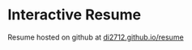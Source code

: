 Interactive Resume
==================

Resume hosted on github at [di2712.github.io/resume](https://di2712.github.io/frontend-nanodegree-resume/)
